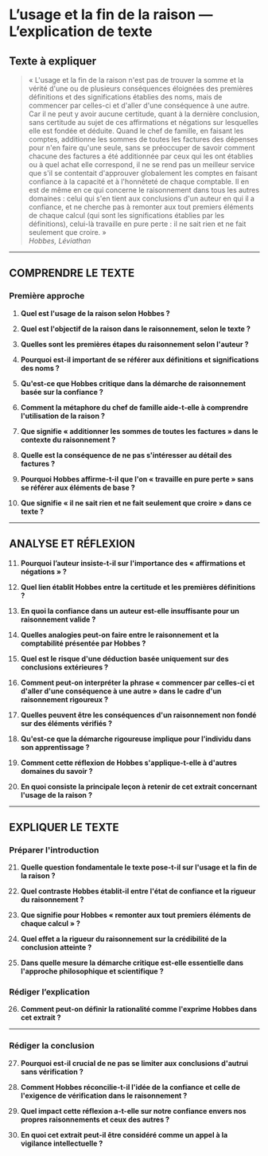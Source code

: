 # L’usage et la fin de la raison — L’explication de texte

## Texte à expliquer
> « L'usage et la fin de la raison n'est pas de trouver la somme et la vérité d'une ou de plusieurs conséquences éloignées des premières définitions et des significations établies des noms, mais de commencer par celles-ci et d'aller d'une conséquence à une autre. Car il ne peut y avoir aucune certitude, quant à la dernière conclusion, sans certitude au sujet de ces affirmations et négations sur lesquelles elle est fondée et déduite. Quand le chef de famille, en faisant les comptes, additionne les sommes de toutes les factures des dépenses pour n'en faire qu'une seule, sans se préoccuper de savoir comment chacune des factures a été additionnée par ceux qui les ont établies ou à quel achat elle correspond, il ne se rend pas un meilleur service que s'il se contentait d'approuver globalement les comptes en faisant confiance à la capacité et à l'honnêteté de chaque comptable. Il en est de même en ce qui concerne le raisonnement dans tous les autres domaines : celui qui s'en tient aux conclusions d'un auteur en qui il a confiance, et ne cherche pas à remonter aux tout premiers éléments de chaque calcul (qui sont les significations établies par les définitions), celui-là travaille en pure perte : il ne sait rien et ne fait seulement que croire. »  
>*Hobbes, Léviathan*

---

## COMPRENDRE LE TEXTE

### Première approche

1. **Quel est l'usage de la raison selon Hobbes ?**  
   
2. **Quel est l'objectif de la raison dans le raisonnement, selon le texte ?**  

3. **Quelles sont les premières étapes du raisonnement selon l'auteur ?**  

4. **Pourquoi est-il important de se référer aux définitions et significations des noms ?**  

5. **Qu'est-ce que Hobbes critique dans la démarche de raisonnement basée sur la confiance ?**  

6. **Comment la métaphore du chef de famille aide-t-elle à comprendre l'utilisation de la raison ?**  

7. **Que signifie « additionner les sommes de toutes les factures » dans le contexte du raisonnement ?**  

8. **Quelle est la conséquence de ne pas s'intéresser au détail des factures ?**  

9. **Pourquoi Hobbes affirme-t-il que l'on « travaille en pure perte » sans se référer aux éléments de base ?**  

10. **Que signifie « il ne sait rien et ne fait seulement que croire » dans ce texte ?**  

---

## ANALYSE ET RÉFLEXION

11. **Pourquoi l’auteur insiste-t-il sur l'importance des « affirmations et négations » ?**  

12. **Quel lien établit Hobbes entre la certitude et les premières définitions ?**  

13. **En quoi la confiance dans un auteur est-elle insuffisante pour un raisonnement valide ?**  

14. **Quelles analogies peut-on faire entre le raisonnement et la comptabilité présentée par Hobbes ?**  

15. **Quel est le risque d'une déduction basée uniquement sur des conclusions extérieures ?**  

16. **Comment peut-on interpréter la phrase « commencer par celles-ci et d'aller d'une conséquence à une autre » dans le cadre d'un raisonnement rigoureux ?**  

17. **Quelles peuvent être les conséquences d'un raisonnement non fondé sur des éléments vérifiés ?**  

18. **Qu'est-ce que la démarche rigoureuse implique pour l’individu dans son apprentissage ?**  

19. **Comment cette réflexion de Hobbes s'applique-t-elle à d'autres domaines du savoir ?**  

20. **En quoi consiste la principale leçon à retenir de cet extrait concernant l'usage de la raison ?**  

---

## EXPLIQUER LE TEXTE

### Préparer l'introduction

21. **Quelle question fondamentale le texte pose-t-il sur l'usage et la fin de la raison ?**  

22. **Quel contraste Hobbes établit-il entre l'état de confiance et la rigueur du raisonnement ?**  

23. **Que signifie pour Hobbes « remonter aux tout premiers éléments de chaque calcul » ?**  

24. **Quel effet a la rigueur du raisonnement sur la crédibilité de la conclusion atteinte ?**  

25. **Dans quelle mesure la démarche critique est-elle essentielle dans l'approche philosophique et scientifique ?**  

### Rédiger l’explication

26. **Comment peut-on définir la rationalité comme l'exprime Hobbes dans cet extrait ?**  

---

### Rédiger la conclusion

27. **Pourquoi est-il crucial de ne pas se limiter aux conclusions d'autrui sans vérification ?**  

28. **Comment Hobbes réconcilie-t-il l'idée de la confiance et celle de l'exigence de vérification dans le raisonnement ?**  

29. **Quel impact cette réflexion a-t-elle sur notre confiance envers nos propres raisonnements et ceux des autres ?**  

30. **En quoi cet extrait peut-il être considéré comme un appel à la vigilance intellectuelle ?**  